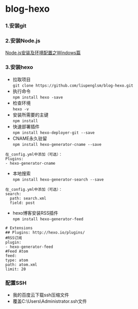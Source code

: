 # blog-hexo
### 1.安装git
### 2.安装Node.js
[Node.js安装及环境配置之Windows篇](https://www.jianshu.com/p/03a76b2e7e00 )
### 3.安装hexo
- 拉取项目  
```git clone https://github.com/liupenglsm/blog-hexo.git```
- 执行命令  
```npm install hexo -save```
- 检查环境  
```hexo -v```
- 安装所需要的主键  
```npm install```  
- 快速部署插件  
```npm install hexo-deployer-git --save```  
- CNAME永久驻留  
```npm install hexo-generator-cname --save```  
```
在_config.yml中添加（可选）：
Plugins:
- hexo-generator-cname
```
- 本地搜索  
```npm install hexo-generator-search --save```
```
在_config.yml中添加（可选）：
search:
  path: search.xml
  field: post
```
- hexo博客安装RSS插件   
```npm install hexo-generator-feed```
```
# Extensions
## Plugins: http://hexo.io/plugins/
#RSS订阅
plugin:
- hexo-generator-feed
#Feed Atom
feed:
type: atom
path: atom.xml
limit: 20
```
### 配置SSH
- 我的百度云下载ssh压缩文件
- 覆盖C:\Users\Administrator\.ssh文件
